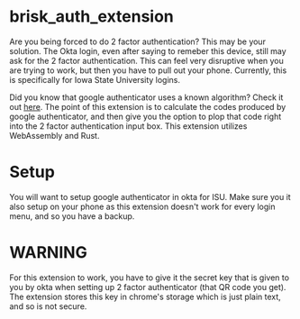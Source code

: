 # brisk_auth_extension

Are you being forced to do 2 factor authentication? This may be your solution. The Okta login, even after saying to remeber this device, still may ask for the 2 factor authentication. This can feel very disruptive when you are trying to work, but
then you have to pull out your phone. Currently, this is specifically for Iowa State University logins.


Did you know that google authenticator uses a known algorithm? Check it out [here](https://datatracker.ietf.org/doc/html/rfc4226#section-5). The point of this extension is to calculate the codes produced by google authenticator, and then give you the option to plop that code right into the 2 factor authentication input box.
This extension utilizes WebAssembly and Rust.

# Setup
You will want to setup google authenticator in okta for ISU. Make sure you it also setup on your phone as this extension doesn't work for every login menu, and so you have a backup.




# WARNING
For this extension to work, you have to give it the secret key that is given to you by okta when setting up 2 factor authenticator (that QR code you get). The extension stores this key in chrome's storage which is just plain text, and so is not
secure.

